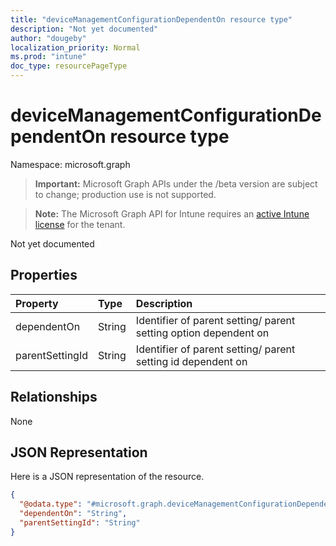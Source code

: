 ```yaml
---
title: "deviceManagementConfigurationDependentOn resource type"
description: "Not yet documented"
author: "dougeby"
localization_priority: Normal
ms.prod: "intune"
doc_type: resourcePageType
---
```


# deviceManagementConfigurationDependentOn resource type

Namespace: microsoft.graph

> **Important:** Microsoft Graph APIs under the /beta version are subject to change; production use is not supported.

> **Note:** The Microsoft Graph API for Intune requires an [active Intune license](https://go.microsoft.com/fwlink/?linkid=839381) for the tenant.

Not yet documented

## Properties
|Property|Type|Description|
|:---|:---|:---|
|dependentOn|String|Identifier of parent setting/ parent setting option dependent on|
|parentSettingId|String|Identifier of parent setting/ parent setting id dependent on|

## Relationships
None

## JSON Representation
Here is a JSON representation of the resource.
<!-- {
  "blockType": "resource",
  "@odata.type": "microsoft.graph.deviceManagementConfigurationDependentOn"
}
-->
``` json
{
  "@odata.type": "#microsoft.graph.deviceManagementConfigurationDependentOn",
  "dependentOn": "String",
  "parentSettingId": "String"
}
```



